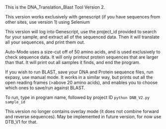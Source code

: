 This is the DNA_Translation_Blast Tool Version 2. 

This version works exclusively with genescript (if you have sequences from other sites, use version 1) using Selenium

This version will log into Genescript, use the project_id provided to search for your sample, and extract all of the sequenced data. Then it will translate all your sequences, and print them out. 

Auto-Mode uses a size-cut off of 50 amino acids, and is used exclusively to check sequence data. It will only printout protein sequences that are larger than that. It will print out all samples it finds, and end the program. 

If you wish to run BLAST, save your DNA and Protein sequence files, run expasy, use manual mode. It works in a similar way, but prints out all the open reading frames (>above 20 amino acids), and enables you to choose which ones to save/run against BLAST. 

To run, type in program name, followed by project ID ```python DNB_V2.py sample_id```

This version no longer contains overlay mode (it does not combine forward and reverse sequences). May be implemented in future version, for now use DTB_V1 for that. 
